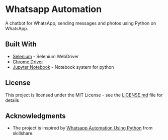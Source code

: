 # Whatsapp Automation
A chatbot for WhatsApp, sending messages and photos using Python on WhatsApp.

## Built With
+ [Selenium](https://selenium-python.readthedocs.io/) - Selenium WebDriver
+ [Chrome Driver](https://sites.google.com/a/chromium.org/chromedriver/downloads)
+ [Jupyter Notebook](https://jupyter.org/) - Notebook system for python

## License
This project is licensed under the MIT License - see the [LICENSE.md](LICENSE.md) file for details

## Acknowledgments
* The project is inspired by [Whatsapp Automation Using Python](https://www.skillshare.com/classes/Whatsapp-Automation-Using-Python/2146447877) from skillshare.
